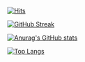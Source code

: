 [![Hits](https://hits.seeyoufarm.com/api/count/incr/badge.svg?url=https%3A%2F%2Fgithub.com%2FUltcrt&count_bg=%23A80000&title_bg=%23555555&icon=&icon_color=%23A80000&title=hits&edge_flat=false)](https://hits.seeyoufarm.com)

[![GitHub Streak](https://streak-stats.demolab.com/?user=Ultcrt&theme=transparent)](https://git.io/streak-stats)

[![Anurag's GitHub stats](https://github-readme-stats.vercel.app/api?username=Ultcrt&theme=transparent)](https://github.com/anuraghazra/github-readme-stats)

[![Top Langs](https://github-readme-stats.vercel.app/api/top-langs/?username=Ultcrt&theme=transparent)](https://github.com/anuraghazra/github-readme-stats)

